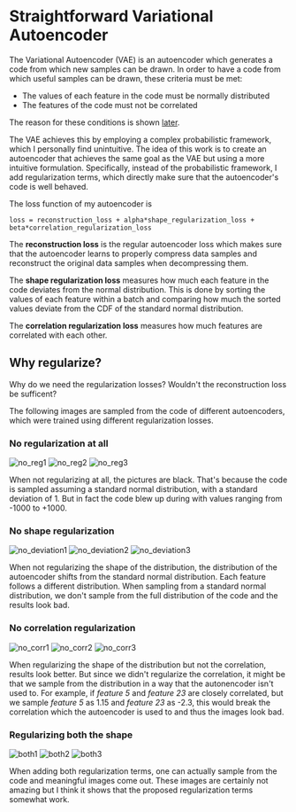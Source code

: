 # Straightforward Variational Autoencoder
The Variational Autoencoder (VAE) is an autoencoder which generates a code from which new samples can be drawn. 
In order to have a code from which useful samples can be drawn, these criteria must be met: 
* The values of each feature in the code must be normally distributed
* The features of the code must not be correlated

The reason for these conditions is shown [later](#why-regularize). 

The VAE achieves this by employing a complex probabilistic framework, which I personally find unintuitive. 
The idea of this work is to create an autoencoder that achieves the same goal as the VAE but using a more intuitive formulation. 
Specifically, instead of the probabilistic framework, I add regularization terms, which directly make sure that the autoencoder's code is well behaved. 

The loss function of my autoencoder is

    loss = reconstruction_loss + alpha*shape_regularization_loss + beta*correlation_regularization_loss

The **reconstruction loss** is the regular autoencoder loss which makes sure that the autoencoder learns to properly compress data samples and reconstruct the original data samples when decompressing them. 

The **shape regularization loss** measures how much each feature in the code deviates from the normal distribution. This is done by sorting the values of each feature within a batch and comparing how much the sorted values deviate from the CDF of the standard normal distribution. 

The **correlation regularization loss** measures how much features are correlated with each other. 

## Why regularize?

Why do we need the regularization losses? Wouldn't the reconstruction loss be sufficent? 

The following images are sampled from the code of different autoencoders, which were trained using different regularization losses. 

### No regularization at all
![no_reg1](https://user-images.githubusercontent.com/1943719/229309768-62a0e921-cc02-4391-be5e-14d20fd5c675.png)
![no_reg2](https://user-images.githubusercontent.com/1943719/229309773-2bee3b22-fb50-47d1-a447-007e1295ef97.png)
![no_reg3](https://user-images.githubusercontent.com/1943719/229309778-4d8ff5f2-f481-41c2-92c7-c118f24e01fe.png)

When not regularizing at all, the pictures are black. That's because the code is sampled assuming a standard normal distribution, with a standard deviation of 1. But in fact the code blew up during with values ranging from -1000 to +1000. 

### No shape regularization
![no_deviation1](https://user-images.githubusercontent.com/1943719/229309798-4089c5ba-1f54-4e98-9d29-4980966a1a00.png)
![no_deviation2](https://user-images.githubusercontent.com/1943719/229309803-15b4b6f3-0fb2-4ce7-8bf0-e0d614fbbdfa.png)
![no_deviation3](https://user-images.githubusercontent.com/1943719/229309808-c8bae1d9-6fe1-4356-b483-0fca11e7d4c7.png)

When not regularizing the shape of the distribution, the distribution of the autoencoder shifts from the standard normal distribution. Each feature follows a different distribution. When sampling from a standard normal distribution, we don't sample from the full distribution of the code and the results look bad. 

### No correlation regularization
![no_corr1](https://user-images.githubusercontent.com/1943719/229309816-2093c691-5f8c-4cde-878b-9a2bde5cafe3.png)
![no_corr2](https://user-images.githubusercontent.com/1943719/229309821-37021d9d-9414-4b4d-bf62-91c507f4fb15.png)
![no_corr3](https://user-images.githubusercontent.com/1943719/229309823-9efd4a2e-dcd0-4fec-a142-25f848c300e0.png)

When regularizing the shape of the distribution but not the correlation, results look better. But since we didn't regularize the correlation, it might be that we sample from the distribution in a way that the autonencoder isn't used to. For example, if *feature 5* and *feature 23* are closely correlated, but we sample *feature 5* as 1.15 and *feature 23* as -2.3, this would break the correlation which the autoencoder is used to and thus the images look bad. 

### Regularizing both the shape 
![both1](https://user-images.githubusercontent.com/1943719/229309832-4c94daa1-b19c-4aa1-be0c-372a38fd5d6d.png)
![both2](https://user-images.githubusercontent.com/1943719/229309840-6d5d8468-71fc-45e7-ba64-a56d35cac2bf.png)
![both3](https://user-images.githubusercontent.com/1943719/229309848-e77f534b-cd18-4b86-8174-8aa0235ff639.png)

When adding both regularization terms, one can actually sample from the code and meaningful images come out. These images are certainly not amazing but I think it shows that the proposed regularization terms somewhat work. 
